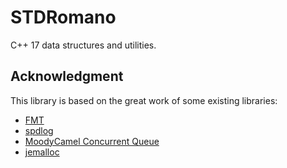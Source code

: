 # STDRomano

C++ 17 data structures and utilities.

## Acknowledgment

This library is based on the great work of some existing libraries:
 - [FMT](https://github.com/fmtlib/fmt)
 - [spdlog](https://github.com/gabime/spdlog)
 - [MoodyCamel Concurrent Queue](https://github.com/cameron314/concurrentqueue)
 - [jemalloc](https://github.com/jemalloc/jemalloc)

